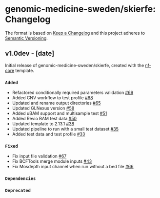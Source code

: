 # genomic-medicine-sweden/skierfe: Changelog

The format is based on [Keep a Changelog](https://keepachangelog.com/en/1.0.0/)
and this project adheres to [Semantic Versioning](https://semver.org/spec/v2.0.0.html).

## v1.0dev - [date]

Initial release of genomic-medicine-sweden/skierfe, created with the [nf-core](https://nf-co.re/) template.

### `Added`

- Refactored conditionally required parameters validation [#69](https://github.com/genomic-medicine-sweden/skierfe/pull/69)
- Added CNV workflow to test profile [#68](https://github.com/genomic-medicine-sweden/skierfe/pull/68)
- Updated and rename output directories [#65](https://github.com/genomic-medicine-sweden/skierfe/pull/65)
- Updated GLNexus version [#58](https://github.com/genomic-medicine-sweden/skierfe/pull/58)
- Added uBAM support and multisample test [#51](https://github.com/genomic-medicine-sweden/skierfe/pull/51)
- Added Revio BAM test data [#50](https://github.com/genomic-medicine-sweden/skierfe/pull/50)
- Updated template to 2.13.1 [#38](https://github.com/genomic-medicine-sweden/skierfe/pull/38)
- Updated pipeline to run with a small test dataset [#35](https://github.com/genomic-medicine-sweden/skierfe/pull/35)
- Added test data and test profile [#33](https://github.com/genomic-medicine-sweden/skierfe/pull/33)

### `Fixed`

- Fix input file validation [#67](https://github.com/genomic-medicine-sweden/skierfe/pull/67)
- Fix BCFTools merge module inputs [#43](https://github.com/genomic-medicine-sweden/skierfe/pull/43)
- Fix Mosdepth input channel when run without a bed file [#66](https://github.com/genomic-medicine-sweden/skierfe/pull/66)

### `Dependencies`

### `Deprecated`
